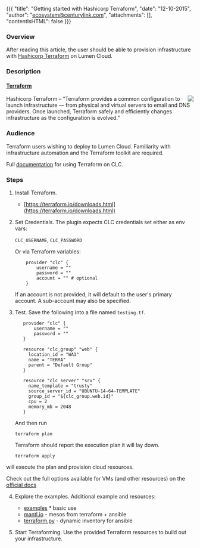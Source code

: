 {{{
  "title": "Getting started with Hashicorp Terraform",
  "date": "12-10-2015",
  "author": "ecosystem@centurylink.com",
  "attachments": [],
  "contentIsHTML": false
}}}

### Overview
After reading this article, the user should be able to provision infrastructure with
[Hashicorp Terraform](https://terraform.io) on Lumen Cloud.

### Description

#### [Terraform](http://terraform.io)
<img src="../../images/ecosystem-hashicorp-terraform.png" style="border:0;float:right;max-width: 150px;">

Hashicorp Terraform – “Terraform provides a common configuration to launch infrastructure — from physical and virtual servers to email and DNS providers. Once launched, Terraform safely and efficiently changes infrastructure as the configuration is evolved.”

### Audience
Terraform users wishing to deploy to Lumen Cloud. Familiarity with infrastructure automation and the Terraform toolkit are required.

Full [documentation](https://www.terraform.io/docs/providers/clc/index.html) for using Terraform on CLC.

### Steps
1. Install Terraform.
   * [https://terraform.io/downloads.html](https://terraform.io/downloads.html)

2. Set Credentials.
   The plugin expects CLC credentials set either as env vars:

	`CLC_USERNAME`, `CLC_PASSWORD`

	Or via Terraform variables:
	```
		provider "clc" {
  			username = ""
			password = ""
            account = "" # optional
		}
   ```
    If an account is not provided, it will default to the user's primary account. A sub-account may also be specified.

3. Test.
	 Save the following into a file named `testing.tf`.
	 ```
		provider "clc" {
  			username = ""
			password = ""
		}

		resource "clc_group" "web" {
		  location_id = "WA1"
		  name = "TERRA"
		  parent = "Default Group"
		}

		resource "clc_server" "srv" {
		  name_template = "trusty"
		  source_server_id = "UBUNTU-14-64-TEMPLATE"
		  group_id = "${clc_group.web.id}"
		  cpu = 2
		  memory_mb = 2048
		}  	
   ```
	And then run

	`terraform plan`

	Terraform should report the execution plan it will lay down.

	`terraform apply`

  will execute the plan and provision cloud resources.

  Check out the full options available for VMs (and other resources) on the
    [official docs](https://www.terraform.io/docs/providers/clc/index.html)

4. Explore the examples.
   Additional example and resources:
   * [examples](https://github.com/CenturyLinkCloud/terraform-provider-clc/tree/master/examples) * basic use
   * [mantl.io](https://github.com/CiscoCloud/mantl/blob/master/terraform/clc.sample.tf) - mesos from terraform + ansible
   * [terraform.py](https://github.com/CiscoCloud/terraform.py) - dynamic inventory for ansible

5. Start Terraforming.
   Use the provided Terraform resources to build out your infrastructure.
